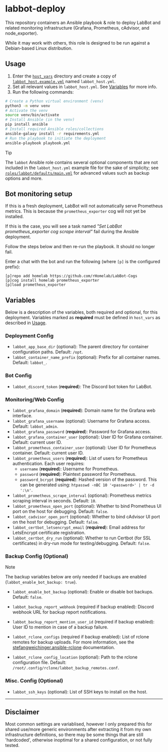 # labbot-deploy

This repository containers an Ansible playbook & role to deploy LabBot and related monitoring infrastructure (Grafana, Prometheus, cAdvisor, and node_exporter).

While it may work with others, this role is designed to be run against a Debian-based Linux distribution.

## Usage

1. Enter the [`host_vars`](host_vars/) directory and create a copy of [`labbot_host.example.yml`](host_vars/labbot_host.example.yml) named `labbot_host.yml`.
2. Set all relevant values in `labbot_host.yml`. See [Variables](#variables) for more info.
3. Run the following commands:

```sh
# Create a Python virtual environment (venv)
python3 -m venv venv
# Activate the venv
source venv/bin/activate
# Install Ansible (in the venv)
pip install ansible
# Install required Ansible roles/collections
ansible-galaxy install -r requirements.yml
# Run the playbook to initiate the deployment
ansible-playbook playbook.yml
```

> [!TIP]
> The `labbot` Ansible role contains several optional components that are not included in the `labbot_host.yml` example file for the sake of simplicity; see [`roles/labbot/defaults/main.yml`](roles/labbot/defaults/main.yml) for advanced values such as backup options and more.

## Bot monitoring setup

If this is a fresh deployment, LabBot will not automatically serve Prometheus metrics. This is because the `prometheus_exporter` cog will not yet be installed.

If this is the case, you will see a task named _"Set LabBot prometheus_exporter cog scrape interval"_ fail during the Ansible deployment.

Follow the steps below and then re-run the playbook. It should no longer fail.

Enter a chat with the bot and run the following (where `[p]` is the configured prefix):

```
[p]repo add homelab https://github.com/rHomelab/LabBot-Cogs
[p]cog install homelab prometheus_exporter
[p]load prometheus_exporter
```

## Variables

Below is a description of the variables, both required and optional, for this deployment. Variables marked as **required** must be defined in `host_vars` as described in [Usage](#usage).

### Deployment Config

* `labbot_app_base_dir` (optional): The parent directory for container configuration paths. Default: `/opt`.
* `labbot_container_name_prefix` (optional): Prefix for all container names. Default: `labbot_`.

### Bot Config

* `labbot_discord_token` (**required**): The Discord bot token for LabBot.

### Monitoring/Web Config

* `labbot_grafana_domain` (**required**): Domain name for the Grafana web interface.
* `labbot_grafana_username` (optional): Username for Grafana access. Default: `labbot_admin`.
* `labbot_grafana_password` (**required**): Password for Grafana access.
* `labbot_grafana_container_user` (optional): User ID for Grafana container. Default: current user ID.
* `labbot_prometheus_container_user` (optional): User ID for Prometheus container. Default: current user ID.
* `labbot_prometheus_users` (**required**): List of users for Prometheus authentication. Each user requires:
  * `username` (**required**): Username for Prometheus.
  * `password` (**required**): Plaintext password for Prometheus.
  * `password_bcrypt` (**required**): Hashed version of the password. This can be generated using: `htpasswd -nBC 10 '<password>' | tr -d ':\n'`.
* `labbot_prometheus_scrape_interval` (optional): Prometheus metrics scraping interval in seconds. Default: `10`.
* `labbot_prometheus_open_port` (optional): Whether to bind Prometheus UI port on the host for debugging. Default: `false`.
* `labbot_cadvisor_open_port` (optional): Whether to bind cAdvisor UI port on the host for debugging. Default: `false`.
* `labbot_certbot_letsencrypt_email` (**required**): Email address for LetsEncrypt certificate registration.
* `labbot_certbot_dry_run` (optional): Whether to run Certbot (for SSL certificates) in dry-run mode for testing/debugging. Default: `false`.

### Backup Config (Optional)

> [!NOTE]
> The backup variables below are only needed if backups are enabled (`labbot_enable_bot_backup: true`).

* `labbot_enable_bot_backup` (optional): Enable or disable bot backups. Default: `false`.

* `labbot_backup_report_webhook` (required if backup enabled): Discord webhook URL for backup report notifications.
* `labbot_backup_report_mention_user_id` (required if backup enabled): User ID to mention in case of a backup failure.
* `labbot_rclone_configs` (required if backup enabled): List of rclone remotes for backup uploads. For more information, see the [stefangweichinger.ansible-rclone](https://github.com/stefangweichinger/ansible-rclone/blob/main/README.md#rclone_configs-) documentation.
* `labbot_rclone_config_location` (optional): Path to the rclone configuration file. Default: `/root/.config/rclone/labbot_backup_remotes.conf`.

### Misc. Config (Optional)
* `labbot_ssh_keys` (optional): List of SSH keys to install on the host.

---

## Disclaimer

Most common settings are variablised, however I only prepared this for shared use/more generic environments after extracting it from my own infrastructure definitions, so there may be some things that are still 'hardcoded', otherwise inoptimal for a shared configuration, or not fully tested.

